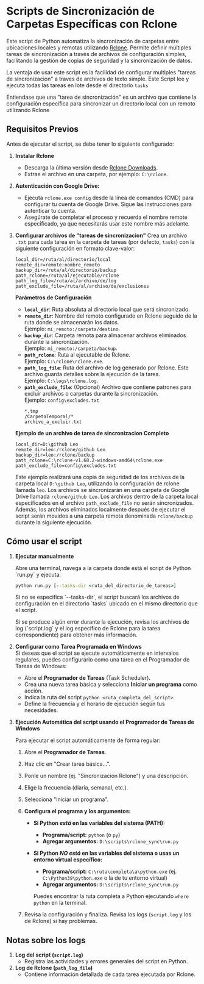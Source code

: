 # Scripts de Sincronización de Carpetas Específicas con Rclone

Este script de Python automatiza la sincronización de carpetas entre ubicaciones locales y remotas utilizando [Rclone](https://rclone.org/). Permite definir múltiples tareas de sincronización a través de archivos de configuración simples, facilitando la gestión de copias de seguridad y la sincronización de datos.

La ventaja de usar este script es la facilidad de configurar multiples "tareas de sincronizacion" a traves de archivos de texto simple. Este Script lee y ejecuta todas las tareas en lote desde el directorio `tasks`

Entiendase que una "tarea de sincronización" es un archivo que contiene la configuración específica para sincronizar un directorio local con un remoto utilizando Rclone

## Requisitos Previos

Antes de ejecutar el script, se debe tener lo siguiente configurado:

1. **Instalar Rclone**

   - Descarga la última versión desde [Rclone Downloads](https://rclone.org/downloads/).
   - Extrae el archivo en una carpeta, por ejemplo: `C:\rclone`.

2. **Autenticación con Google Drive:**

   - Ejecuta `rclone.exe config` desde la línea de comandos (CMD) para configurar tu cuenta de Google Drive. Sigue las instrucciones para autenticar tu cuenta.
   - Asegúrate de completar el proceso y recuerda el nombre remote especificado, ya que necesitarás usar este nombre más adelante.

3. **Configurar archivos de "tareas de sincronizacion"**
   Crea un archivo `.txt` para cada tarea en la carpeta de tareas (por defecto, `tasks`) con la siguiente configuración en formato clave-valor:

   ```plaintext
   local_dir=/ruta/al/directorio/local
   remote_dir=remote:nombre_remoto
   backup_dir=/ruta/al/directorio/backup
   path_rclone=/ruta/al/ejecutable/rclone
   path_log_file=/ruta/al/archivo/de/log
   path_exclude_file=/ruta/al/archivo/de/exclusiones
   ```

   **Parámetros de Configuración**

   - **`local_dir`**: Ruta absoluta al directorio local que será sincronizado.
   - **`remote_dir`**: Nombre del remoto configurado en Rclone seguido de la ruta donde se almacenarán los datos.  
     Ejemplo: `mi_remoto:/carpeta/destino`.
   - **`backup_dir`**: Carpeta remota para almacenar archivos eliminados durante la sincronización.  
     Ejemplo: `mi_remoto:/carpeta/backup`.
   - **`path_rclone`**: Ruta al ejecutable de Rclone.  
     Ejemplo: `C:\rclone\rclone.exe`.
   - **`path_log_file`**: Ruta del archivo de log generado por Rclone. Este archivo guarda detalles sobre la ejecución de la tarea.  
     Ejemplo: `C:\logs\rclone.log`.
   - **`path_exclude_file`**: (Opcional) Archivo que contiene patrones para excluir archivos o carpetas durante la sincronización.  
     Ejemplo: `config\excludes.txt`
     ```text
     *.tmp
     /CarpetaTemporal/*
     archivo_a_excluir.txt
     ```

   **Ejemplo de un archivo de tarea de sincronizacion Completo**

   ```text
   local_dir=D:\github Leo
   remote_dir=leo:/rclone/github Leo
   backup_dir=leo:/rclone/backup
   path_rclone=C:\rclone-v1.68.2-windows-amd64\rclone.exe
   path_exclude_file=config\excludes.txt
   ```

   Este ejemplo realizará una copia de seguridad de los archivos de la carpeta local `D:\github Leo`, utilizando la configuración de rclone llamada `leo`. Los archivos se sincronizarán en una carpeta de Google Drive llamada `rclone/github Leo`. Los archivos dentro de la carpeta local especificados en el archivo `path_exclude_file` no serán sincronizados. Además, los archivos eliminados localmente después de ejecutar el script serán movidos a una carpeta remota denominada `rclone/backup` durante la siguiente ejecución.

## Cómo usar el script

1.  **Ejecutar manualmente**

    Abre una terminal, navega a la carpeta donde está el script de Python \`run.py\` y ejecuta:

    ```cmd
    python run.py [--tasks-dir <ruta_del_directorio_de_tareas>]
    ```

    Si no se especifica \`--tasks-dir\`, el script buscará los archivos de configuración en el directorio \`tasks\` ubicado en el mismo directorio que el script.

    Si se produce algún error durante la ejecución, revisa los archivos de log (\`script.log\` y el log específico de Rclone para la tarea correspondiente) para obtener más información.

2.  **Configurar como Tarea Programada en Windows**  
    Si deseas que el script se ejecute automáticamente en intervalos regulares, puedes configurarlo como una tarea en el Programador de Tareas de Windows:

    - Abre el **Programador de Tareas** (Task Scheduler).
    - Crea una nueva tarea básica y selecciona **Iniciar un programa** como acción.
    - Indica la ruta del script `python <ruta_completa_del_script>`.
    - Define la frecuencia y el horario de ejecución según tus necesidades.

3.  **Ejecución Automática del script usando el Programador de Tareas de Windows**

    Para ejecutar el script automáticamente de forma regular:

    1.  Abre el **Programador de Tareas**.

    2.  Haz clic en "Crear tarea básica...".

    3.  Ponle un nombre (ej. "Sincronización Rclone") y una descripción.

    4.  Elige la frecuencia (diaria, semanal, etc.).

    5.  Selecciona "Iniciar un programa".

    6.  **Configura el programa y los argumentos:**

        - **Si Python _está_ en las variables del sistema (PATH):**

          - **Programa/script:** `python` (o `py`)
          - **Agregar argumentos:** `D:\scripts\rclone_sync\run.py`

        - **Si Python _NO está_ en las variables del sistema o usas un entorno virtual específico:**

          - **Programa/script:** `C:\ruta\completa\a\python.exe` (ej. `C:\Python39\python.exe` o la de tu entorno virtual)
          - **Agregar argumentos:** `D:\scripts\rclone_sync\run.py`

          Puedes encontrar la ruta completa a Python ejecutando `where python` en la terminal.

    7.  Revisa la configuración y finaliza. Revisa los logs (`script.log` y los de Rclone) si hay problemas.

## Notas sobre los logs

1. **Log del script (`script.log`)**
   - Registra las actividades y errores generales del script en Python.
2. **Log de Rclone (`path_log_file`)**
   - Contiene información detallada de cada tarea ejecutada por Rclone.
